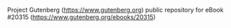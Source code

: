 Project Gutenberg (https://www.gutenberg.org) public repository for eBook #20315 (https://www.gutenberg.org/ebooks/20315)
